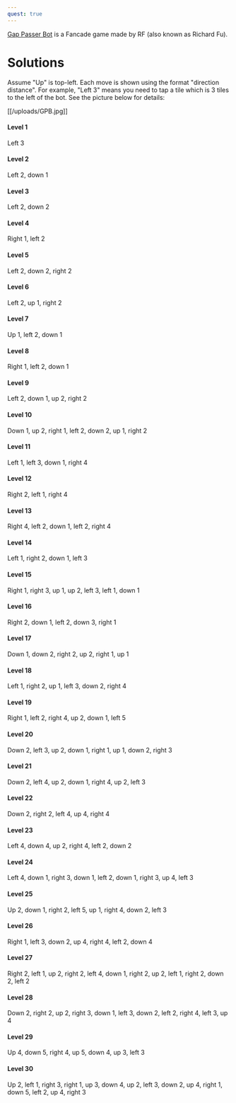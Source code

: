 ```yaml
---
quest: true
---
```

[Gap Passer Bot](https://play.fancade.com/5F2DB02E4CFCD37F) is a Fancade game made by RF (also known as Richard Fu).

# Solutions

Assume "Up" is top-left. Each move is shown using the format "direction distance". For example, "Left 3" means you need to tap a tile which is 3 tiles to the left of the bot. See the picture below for details:

[[/uploads/GPB.jpg]]

#### Level 1
Left 3

#### Level 2
Left 2, down 1

#### Level 3
Left 2, down 2

#### Level 4
Right 1, left 2

#### Level 5
Left 2, down 2, right 2

#### Level 6
Left 2, up 1, right 2

#### Level 7
Up 1, left 2, down 1

#### Level 8
Right 1, left 2, down 1

#### Level 9
Left 2, down 1, up 2, right 2

#### Level 10
Down 1, up 2, right 1, left 2, down 2, up 1, right 2

#### Level 11
Left 1, left 3, down 1, right 4

#### Level 12
Right 2, left 1, right 4

#### Level 13
Right 4, left 2, down 1, left 2, right 4

#### Level 14
Left 1, right 2, down 1, left 3

#### Level 15
Right 1, right 3, up 1, up 2, left 3, left 1, down 1

#### Level 16
Right 2, down 1, left 2, down 3, right 1

#### Level 17
Down 1, down 2, right 2, up 2, right 1, up 1

#### Level 18
Left 1, right 2, up 1, left 3, down 2, right 4

#### Level 19
Right 1, left 2, right 4, up 2, down 1, left 5

#### Level 20
Down 2, left 3, up 2, down 1, right 1, up 1, down 2, right 3

#### Level 21
Down 2, left 4, up 2, down 1, right 4, up 2, left 3

#### Level 22
Down 2, right 2, left 4, up 4, right 4

#### Level 23
Left 4, down 4, up 2, right 4, left 2, down 2

#### Level 24
Left 4, down 1, right 3, down 1, left 2, down 1, right 3, up 4, left 3

#### Level 25
Up 2, down 1, right 2, left 5, up 1, right 4, down 2, left 3

#### Level 26
Right 1, left 3, down 2, up 4, right 4, left 2, down 4

#### Level 27
Right 2, left 1, up 2, right 2, left 4, down 1, right 2, up 2, left 1, right 2, down 2, left 2

#### Level 28
Down 2, right 2, up 2, right 3, down 1, left 3, down 2, left 2, right 4, left 3, up 4

#### Level 29
Up 4, down 5, right 4, up 5, down 4, up 3, left 3

#### Level 30
Up 2, left 1, right 3, right 1, up 3, down 4, up 2, left 3, down 2, up 4, right 1, down 5, left 2, up 4, right 3